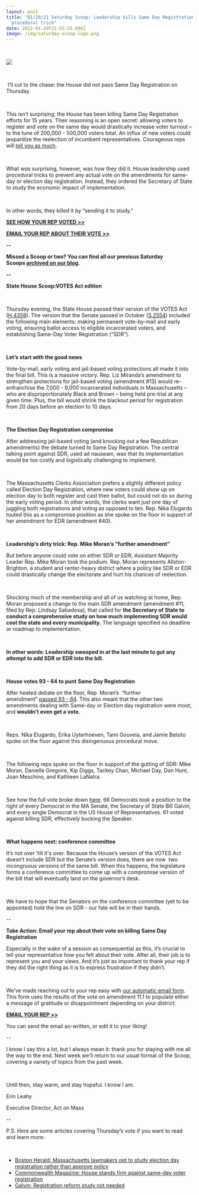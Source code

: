 ```yaml
---
layout: post
title: "01/29/21 Saturday Scoop: Leadership kills Same Day Registration with
  procedural trick"
date: 2022-01-29T21:55:25.696Z
image: /img/saturday-scoop-logo.png
---
```



 

![](https://nvlupin.blob.core.windows.net/images/van/EA/EA007/1/90151/images/Saturday%20Scoop.png)

 

 I’ll cut to the chase: the House did not pass Same Day Registration on Thursday. 

 

This isn’t surprising; the House has been killing Same Day Registration efforts for 15 years. Their reasoning is an open secret: allowing voters to register and vote on the same day would drastically increase voter turnout – to the tune of 200,000 - 500,000 voters total. An influx of new voters could jeopardize the reelection of incumbent representatives. Courageous reps will [tell you as much](https://www.wgbh.org/news/politics/2022/01/26/same-day-voter-registration-left-out-of-house-election-bill?utm_medium=&emci=a463c9ee-3181-ec11-94f6-c896650d4442&emdi=ea000000-0000-0000-0000-000000000001&ceid={{ContactsEmailID}}).

 

What *was* surprising, however, was how they did it. House leadership used procedural tricks to prevent any actual vote on the amendments for same-day or election day registration. Instead, they ordered the Secretary of State to study the economic impact of implementation.

 

In other words, they killed it by “sending it to study.”

**[SEE HOW YOUR REP VOTED >>](https://docs.google.com/spreadsheets/d/1Tlbjx8h8OvQ2yHOzS3VCGKXVSfaaGp25YQ34TIOGrbE/edit?usp=sharing&utm_medium=&emci=a463c9ee-3181-ec11-94f6-c896650d4442&emdi=ea000000-0000-0000-0000-000000000001&ceid={{ContactsEmailID}})**

**[EMAIL YOUR REP ABOUT THEIR VOTE >>](https://secure.everyaction.com/bIbF4DSE30uu4ihl2uVESw2?utm_medium=&emci=a463c9ee-3181-ec11-94f6-c896650d4442&emdi=ea000000-0000-0000-0000-000000000001&ceid={{ContactsEmailID}})**

**\--**

**Missed a Scoop or two? You can find all our previous Saturday Scoops [archived on our blog](https://actonmass.org/blog?utm_medium=&emci=a463c9ee-3181-ec11-94f6-c896650d4442&emdi=ea000000-0000-0000-0000-000000000001&ceid={{ContactsEmailID}}).**

**\--**

**State House Scoop:VOTES Act edition**

 

Thursday evening, the State House passed their version of the VOTES Act ([H.4359](https://malegislature.gov/Bills/192/H4359/?utm_medium=&emci=a463c9ee-3181-ec11-94f6-c896650d4442&emdi=ea000000-0000-0000-0000-000000000001&ceid={{ContactsEmailID}})). The version that the Senate passed in October ([S.2554](https://malegislature.gov/Bills/192/S2554?utm_medium=&emci=a463c9ee-3181-ec11-94f6-c896650d4442&emdi=ea000000-0000-0000-0000-000000000001&ceid={{ContactsEmailID}})) included the following main elements: making permanent vote-by-mail and early voting, ensuring ballot access to eligible incarcerated voters, and establishing Same-Day Voter Registration (“SDR”). 

 

**Let’s start with the good news**

Vote-by-mail, early voting and jail-based voting protections all made it into the final bill. This is a massive victory. Rep. Liz Miranda’s amendment to strengthen protections for jail-based voting (amendment #13) would re-enfranchise the 7,000 - 9,000 incarcerated individuals in Massachusetts – who are disproportionately Black and Brown – being held pre-trial at any given time. Plus, the bill would shrink the blackout period for registration from 20 days before an election to 10 days.

 

**The Election Day Registration compromise**

After addressing jail-based voting (and knocking out a few Republican amendments) the debate turned to Same Day Registration. The central talking point against SDR, used ad nauseam, was that its implementation would be too costly and logistically challenging to implement. 

 

The Massachusetts Clerks Association prefers a slightly different policy called Election Day Registration, where new voters could show up on election day to both register and cast their ballot, but could not do so during the early voting period. In other words, the clerks want just one day of juggling both registrations and voting as opposed to ten. Rep. Nika Elugardo touted this as a compromise position as she spoke on the floor in support of her amendment for EDR (amendment #40).

 

**Leadership’s dirty trick: Rep. Mike Moran’s “further amendment”**

But before anyone could vote on either SDR or EDR, Assistant Majority Leader Rep. Mike Moran took the podium. Rep. Moran represents Allston-Brighton, a student and renter-heavy district where a policy like SDR or EDR could drastically change the electorate and hurt his chances of reelection.

 

Shocking much of the membership and all of us watching at home, Rep. Moran proposed a change to the main SDR amendment (amendment #11, filed by Rep. Lindsay Sabadosa), that called for **the Secretary of State to conduct a comprehensive study on how much implementing SDR would cost the state and every municipality.** The language specified no deadline or roadmap to implementation. 

 

**In other words: Leadership swooped in at the last minute to gut any attempt to add SDR or EDR into the bill.** 

 

**House votes 93 - 64 to punt Same Day Registration**

After heated debate on the floor, Rep. Moran’s  “further amendment” [passed 93 - 64](https://docs.google.com/spreadsheets/d/1Tlbjx8h8OvQ2yHOzS3VCGKXVSfaaGp25YQ34TIOGrbE/edit?usp=sharing&utm_medium=&emci=a463c9ee-3181-ec11-94f6-c896650d4442&emdi=ea000000-0000-0000-0000-000000000001&ceid={{ContactsEmailID}}). This also meant that the other two amendments dealing with Same-day or Election day registration were moot, and **wouldn’t even get a vote.** 

 

Reps. Nika Elugardo, Erika Uyterhoeven, Tami Gouveia, and Jamie Belsito spoke on the floor against this disingenuous procedural move. 

 

The following reps spoke on the floor in support of the gutting of SDR: Mike Moran, Danielle Gregoire, Kip Diggs, Tackey Chan, Michael Day, Dan Hunt, Joan Meschino, and Kathleen LaNatra. 

 

See how the full vote broke down [here](https://docs.google.com/spreadsheets/d/1Tlbjx8h8OvQ2yHOzS3VCGKXVSfaaGp25YQ34TIOGrbE/edit?usp=sharing&utm_medium=&emci=a463c9ee-3181-ec11-94f6-c896650d4442&emdi=ea000000-0000-0000-0000-000000000001&ceid={{ContactsEmailID}}). 66 Democrats took a position to the right of every Democrat in the MA Senate, the Secretary of State Bill Galvin, and every single Democrat in the US House of Representatives. 61 voted against killing SDR, effectively bucking the Speaker. 

 

**What happens next: conference committee**

It’s not over ‘till it's over. Because the House’s version of the VOTES Act doesn’t include SDR but the Senate’s version does, there are now  two incongruous versions of the same bill. When this happens, the legislature forms a conference committee to come up with a compromise version of the bill that will eventually land on the governor’s desk.

 

We have to hope that the Senators on the conference committee (yet to be appointed) hold the line on SDR - our fate will be in their hands.

\--

**Take Action: Email your rep about their vote on killing Same Day Registration**

Especially in the wake of a session as consequential as this, it’s crucial to tell your representative how you felt about their vote. After all, their job is to represent you and your views. And it’s just as important to thank your rep if they did the right thing as it is to express frustration if they didn’t.

 

We’ve made reaching out to your rep easy with [our automatic email form](https://secure.everyaction.com/bIbF4DSE30uu4ihl2uVESw2?utm_medium=&emci=a463c9ee-3181-ec11-94f6-c896650d4442&emdi=ea000000-0000-0000-0000-000000000001&ceid={{ContactsEmailID}}). This form uses the results of the vote on amendment 11.1 to populate either a message of gratitude or disappointment depending on your district:

**[EMAIL YOUR REP >>](https://secure.everyaction.com/bIbF4DSE30uu4ihl2uVESw2?utm_medium=&emci=a463c9ee-3181-ec11-94f6-c896650d4442&emdi=ea000000-0000-0000-0000-000000000001&ceid={{ContactsEmailID}})**

You can send the email as-written, or edit it to your liking!

\--

I know I say this a lot, but I always mean it: thank you for staying with me all the way to the end. Next week we’ll return to our usual format of the Scoop, covering a variety of topics from the past week.

 

Until then, stay warm, and stay hopeful. I know I am.

Erin Leahy

Executive Director, Act on Mass

\--

P.S. Here are some articles covering Thursday’s vote if you want to read and learn more:

 

* [Boston Herald: Massachusetts lawmakers opt to study election day registration rather than approve policy](https://www.bostonherald.com/2022/01/27/massachusetts-lawmakers-opt-to-study-election-day-registration-rather-than-approve-policy/?utm_medium=&emci=a463c9ee-3181-ec11-94f6-c896650d4442&emdi=ea000000-0000-0000-0000-000000000001&ceid={{ContactsEmailID}})
* [Commonwealth Magazine: House stands firm against same-day voter registration](https://commonwealthmagazine.org/politics/house-stands-firm-against-same-day-voter-registration/?utm_medium=&emci=a463c9ee-3181-ec11-94f6-c896650d4442&emdi=ea000000-0000-0000-0000-000000000001&ceid={{ContactsEmailID}})
* [Galvin: Registration reform study not needed](https://www.wwlp.com/news/political-news/galvin-registration-reform-study-not-needed/?utm_medium=&emci=a463c9ee-3181-ec11-94f6-c896650d4442&emdi=ea000000-0000-0000-0000-000000000001&ceid={{ContactsEmailID}})